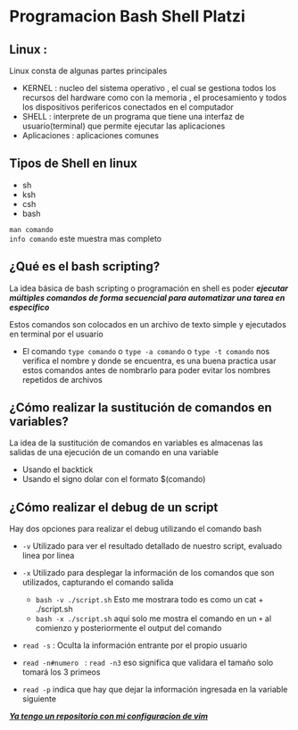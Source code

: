 # **Programacion Bash Shell Platzi**

## **Linux :**

Linux consta de algunas partes principales

- KERNEL : nucleo del sistema operativo , el cual se gestiona todos los recursos del hardware
  como con la memoria , el procesamiento y todos los dispositivos perifericos conectados en el computador
- SHELL : interprete de un programa que tiene una interfaz de usuario(terminal) que permite ejecutar las aplicaciones
- Aplicaciones : aplicaciones comunes

## **Tipos de Shell en linux**

- sh
- ksh
- csh
- bash

`man comando`<br>
`info comando` este muestra mas completo

## **¿Qué es el bash scripting?**

La idea básica de bash scripting o programación en shell es poder
***ejecutar múltiples comandos de forma secuencial para automatizar una tarea en especifico***

Estos comandos son colocados en un archivo de texto simple y ejecutados en terminal por el usuario

- El comando `type comando` o `type -a comando` o `type -t comando`  nos verifica el nombre y
	donde se encuentra, es una buena practica usar estos comandos antes de nombrarlo para poder
	evitar los nombres repetidos de archivos

## **¿Cómo realizar la sustitución de comandos en variables?**

La idea de la sustitución de comandos en variables es almacenas las salidas de una ejecución de un comando
en una variable

- Usando el backtick
- Usando el signo dolar con el formato $(comando)

## **¿Cómo realizar el debug de un script**

Hay dos opciones para realizar el debug utilizando el comando bash

- `-v` Utilizado para ver el resultado detallado de nuestro script, evaluado linea por linea
- `-x` Utilizado para desplegar la información de los comandos que son utilizados, capturando
	el comando salida

	- `bash -v ./script.sh` Esto me mostrara todo es como un cat + ./script.sh
	- `bash -x ./script.sh` aquí solo me mostra el comando en un `+` al comienzo
		y posteriormente el output del comando

- `read -s` : Oculta la información entrante por el propio usuario
- `read -n#numero ` : `read -n3` eso significa que validara el tamaño solo tomará los 3 primeos
- `read -p` indica que hay que dejar la información ingresada en la variable siguiente

[***Ya tengo un repositorio con mi configuracion de vim***](https://github.com/MaurickThom/VIM)
